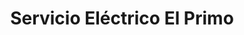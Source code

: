 ---
title: "Servicio Eléctrico El Primo"
url: /bogota-d-c/servicio-electrico-el-primo/
shop: electrónica
---
